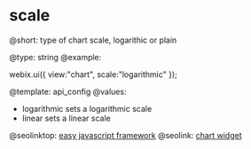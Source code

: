scale
=============


@short: type of chart scale, logarithic or plain
	

@type:  string
@example:

webix.ui({
  view:"chart",
  scale:"logarithmic"
});


@template:	api_config
@values:

- logarithmic	sets a logarithmic scale
- linear		sets a linear scale		




@seolinktop: [easy javascript framework](https://webix.com)
@seolink: [chart widget](https://webix.com/widget/charts/)